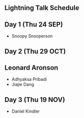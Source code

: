 ## Lightning Talk Schedule

## Day 1 (Thu 24 SEP)

* Snoopy Snooperson

## Day 2 (Thu 29 OCT)
## Leonard Aronson

* Adhyaksa Pribadi
* Jiajie Dang

## Day 3 (Thu 19 NOV)
* Daniel Kindler
